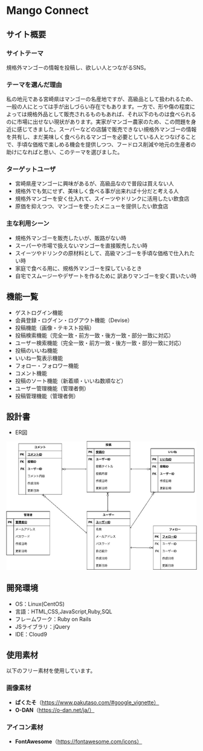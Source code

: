 # Mango Connect

## サイト概要
### サイトテーマ
規格外マンゴーの情報を投稿し、欲しい人とつながるSNS。  

### テーマを選んだ理由
私の地元である宮崎県はマンゴーの名産地ですが、高級品として扱われるため、一般の人にとっては手が出しづらい存在でもあります。一方で、形や傷の程度によっては規格外品として販売されるものもあれば、それ以下のものは食べられるのに市場に出せない現状があります。実家がマンゴー農家のため、この問題を身近に感じてきました。スーパーなどの店舗で販売できない規格外マンゴーの情報を共有し、まだ美味しく食べられるマンゴーを必要としている人とつなげることで、手頃な価格で楽しめる機会を提供しつつ、フードロス削減や地元の生産者の助けになればと思い、このテーマを選びました。

### ターゲットユーザ
- 宮崎県産マンゴーに興味があるが、高級品なので普段は買えない人
- 規格外でも気にせず、美味しく食べる事が出来れば十分だと考える人
- 規格外マンゴーを安く仕入れて、スイーツやドリンクに活用したい飲食店
- 原価を抑えつつ、マンゴーを使ったメニューを提供したい飲食店

### 主な利用シーン
- 規格外マンゴーを販売したいが、販路がない時
- スーパーや市場で扱えないマンゴーを直接販売したい時
- スイーツやドリンクの原材料として、高級マンゴーを手頃な価格で仕入れたい時
- 家庭で食べる用に、規格外マンゴーを探しているとき
- 自宅でスムージーやデザートを作るために 訳ありマンゴーを安く買いたい時

## 機能一覧
- ゲストログイン機能
- 会員登録・ログイン・ログアウト機能（Devise）
- 投稿機能（画像・テキスト投稿）
- 投稿検索機能（完全一致・前方一致・後方一致・部分一致に対応）
- ユーザー検索機能（完全一致・前方一致・後方一致・部分一致に対応）
- 投稿のいいね機能
- いいね一覧表示機能
- フォロー・フォロワー機能
- コメント機能
- 投稿のソート機能（新着順・いいね数順など）
- ユーザー管理機能（管理者側）
- 投稿管理機能（管理者側）

## 設計書
- ER図

![ER図](er_diagram.jpg)

## 開発環境
- OS：Linux(CentOS)
- 言語：HTML,CSS,JavaScript,Ruby,SQL
- フレームワーク：Ruby on Rails
- JSライブラリ：jQuery
- IDE：Cloud9
​
## 使用素材
以下のフリー素材を使用しています。  

### **画像素材**  
- **ぱくたそ**（https://www.pakutaso.com/#google_vignette）  
- **O-DAN**（https://o-dan.net/ja/）  

### **アイコン素材**  
- **FontAwesome**（https://fontawesome.com/icons） 
　